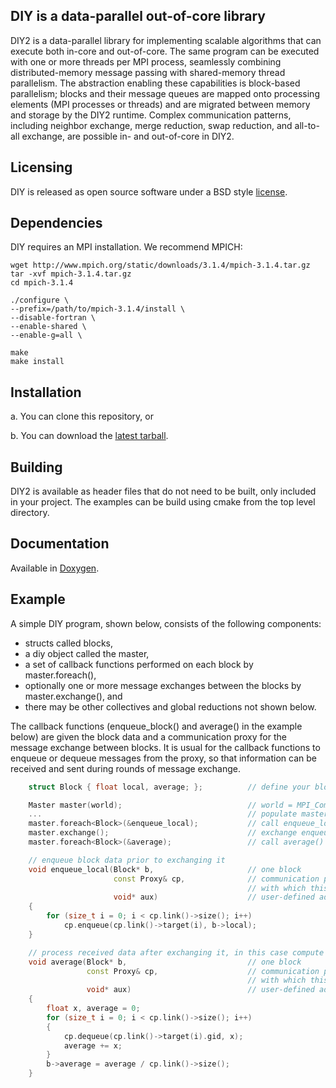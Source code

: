 ## DIY is a data-parallel out-of-core library

DIY2 is a data-parallel library for implementing scalable algorithms that can execute both
in-core and out-of-core. The same program can be executed with one or more threads per MPI
process, seamlessly combining distributed-memory message passing with shared-memory thread
parallelism.  The abstraction enabling these capabilities is block-based parallelism; blocks
and their message queues are mapped onto processing elements (MPI processes or threads) and are
migrated between memory and storage by the DIY2 runtime. Complex communication patterns,
including neighbor exchange, merge reduction, swap reduction, and all-to-all exchange, are
possible in- and out-of-core in DIY2.

## Licensing

DIY is released as open source software under a BSD style [license](./LICENSE.txt).

## Dependencies

DIY requires an MPI installation. We recommend MPICH:

```
wget http://www.mpich.org/static/downloads/3.1.4/mpich-3.1.4.tar.gz
tar -xvf mpich-3.1.4.tar.gz
cd mpich-3.1.4

./configure \
--prefix=/path/to/mpich-3.1.4/install \
--disable-fortran \
--enable-shared \
--enable-g=all \

make
make install
```

## Installation

a. You can clone this repository, or

b. You can download the [latest tarball](https://github.com/diatomic/diy2/archive/master.tar.gz).

## Building

DIY2 is available as header files that do not need to be built, only included in your project. The examples can be build using cmake from the top level directory.

## Documentation

Available in [Doxygen](https://diatomic.github.io/diy2).

## Example

A simple DIY program, shown below, consists of the following components:

- structs called blocks,
- a diy object called the master,
- a set of callback functions performed on each block by master.foreach(),
- optionally one or more message exchanges between the blocks by master.exchange(), and
- there may be other collectives and global reductions not shown below.

The callback functions (enqueue_block() and average() in the example below) are given the block
data and a communication proxy for the message exchange between blocks. It is usual for the
callback functions to enqueue or dequeue messages from the proxy, so that information can be
received and sent during rounds of message exchange.

```cpp
    struct Block { float local, average; };          // define your block structure

    Master master(world);                            // world = MPI_Comm
    ...                                              // populate master with blocks
    master.foreach<Block>(&enqueue_local);           // call enqueue_local() for each block
    master.exchange();                               // exchange enqueued data between blocks
    master.foreach<Block>(&average);                 // call average() for each block

    // enqueue block data prior to exchanging it
    void enqueue_local(Block* b,                     // one block
                       const Proxy& cp,              // communication proxy, i.e., the other blocks
                                                     // with which this block communicates
                       void* aux)                    // user-defined additional arguments
    {
        for (size_t i = 0; i < cp.link()->size(); i++)
            cp.enqueue(cp.link()->target(i), b->local);
    }

    // process received data after exchanging it, in this case compute its average
    void average(Block* b,                           // one block
                 const Proxy& cp,                    // communication proxy, i.e., the other blocks
                                                     // with which this block communicates
                 void* aux)                          // user-defined additional arguments
    {
        float x, average = 0;
        for (size_t i = 0; i < cp.link()->size(); i++)
        {
            cp.dequeue(cp.link()->target(i).gid, x);
            average += x;
        }
        b->average = average / cp.link()->size();
    }
```
